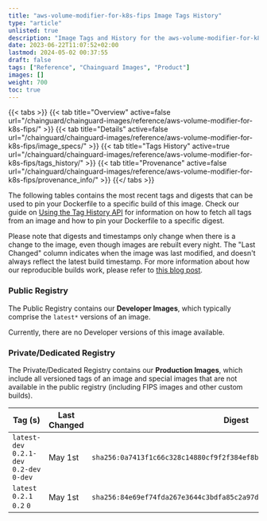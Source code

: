 ```yaml
---
title: "aws-volume-modifier-for-k8s-fips Image Tags History"
type: "article"
unlisted: true
description: "Image Tags and History for the aws-volume-modifier-for-k8s-fips Chainguard Image"
date: 2023-06-22T11:07:52+02:00
lastmod: 2024-05-02 00:37:55
draft: false
tags: ["Reference", "Chainguard Images", "Product"]
images: []
weight: 700
toc: true
---
```


{{< tabs >}}
{{< tab title="Overview" active=false url="/chainguard/chainguard-images/reference/aws-volume-modifier-for-k8s-fips/" >}}
{{< tab title="Details" active=false url="/chainguard/chainguard-images/reference/aws-volume-modifier-for-k8s-fips/image_specs/" >}}
{{< tab title="Tags History" active=true url="/chainguard/chainguard-images/reference/aws-volume-modifier-for-k8s-fips/tags_history/" >}}
{{< tab title="Provenance" active=false url="/chainguard/chainguard-images/reference/aws-volume-modifier-for-k8s-fips/provenance_info/" >}}
{{</ tabs >}}

The following tables contains the most recent tags and digests that can be used to pin your Dockerfile to a specific build of this image. Check our guide on [Using the Tag History API](/chainguard/chainguard-images/using-the-tag-history-api/) for information on how to fetch all tags from an image and how to pin your Dockerfile to a specific digest.

Please note that digests and timestamps only change when there is a change to the image, even though images are rebuilt every night. The "Last Changed" column indicates when the image was last modified, and doesn't always reflect the latest build timestamp. For more information about how our reproducible builds work, please refer to [this blog post](https://www.chainguard.dev/unchained/reproducing-chainguards-reproducible-image-builds).

### Public Registry
The Public Registry contains our **Developer Images**, which typically comprise the `latest*` versions of an image.

Currently, there are no Developer versions of this image available.

### Private/Dedicated Registry
The Private/Dedicated Registry contains our **Production Images**, which include all versioned tags of an image and special images that are not available in the public registry (including FIPS images and other custom builds).

| Tag (s)                                     | Last Changed | Digest                                                                    |
|---------------------------------------------|--------------|---------------------------------------------------------------------------|
|  `latest-dev` `0.2.1-dev` `0.2-dev` `0-dev` | May 1st      | `sha256:0a7413f1c66c328c14880cf9f2f384ef8bec9facb97acfa3c7820597ac188574` |
|  `latest` `0.2.1` `0.2` `0`                 | May 1st      | `sha256:84e69ef74fda267e3644c3bdfa85c2a97d9390c468b5d19ed64435db8fc6e487` |

